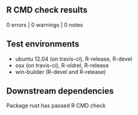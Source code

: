 ## R CMD check results

0 errors | 0 warnings | 0 notes

## Test environments

- ubuntu 12.04 (on travis-ci), R-release, R-devel    
- osx (on travis-ci), R-oldrel, R-release            
- win-builder (R-devel and R-release)

## Downstream dependencies

Package rust has passed R CMD check
